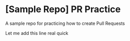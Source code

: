 # [Sample Repo] PR Practice
A sample repo for practicing how to create Pull Requests

Let me add this line real quick